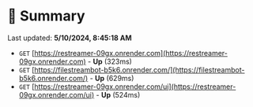 # 📖 Summary
Last updated: **5/10/2024, 8:45:18 AM**

- `GET` [https://restreamer-09gx.onrender.com](https://restreamer-09gx.onrender.com) - **Up** (323ms)
- `GET` [https://filestreambot-b5k6.onrender.com/](https://filestreambot-b5k6.onrender.com/) - **Up** (629ms)
- `GET` [https://restreamer-09gx.onrender.com/ui](https://restreamer-09gx.onrender.com/ui) - **Up** (524ms)
